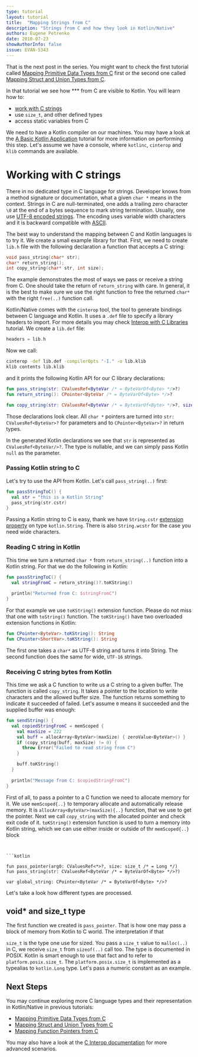 ```yaml
---
type: tutorial
layout: tutorial
title:  "Mapping Strings from C"
description: "Strings from C and how they look in Kotlin/Native"
authors: Eugene Petrenko 
date: 2018-07-23
showAuthorInfo: false
issue: EVAN-5343
---
```


That is the next post in the series. You might want to check the first tutorial called
[Mapping Primitive Data Types from C](mapping-primitive-data-types-from-c.html) first or the 
second one called [Mapping Struct and Union Types from C](mapping-struct-union-types-from-c.html).

In that tutorial we see how *** from C are visible to Kotlin. 
You will learn how to:
- [work with C strings](#working-with-c-strings)
- use `size_t`, and other defined types
- access static variables from C

We need to have a Kotlin compiler on our machines. 
You may have a look at the
[A Basic Kotlin Application](basic-kotlin-native-app.html#obtaining-the-compiler)
tutorial for more information on performing this step.
Let's assume we have a console, where `kotlinc`, `cinterop` and `klib` commands are available. 


# Working with C strings

There in no dedicated type in C language for strings. Developer knows from a method 
signature or documentation, what a given `char *` means in the context. Strings in C are null-terminated, 
one adds a trailing zero character `\0` at the end of a bytes sequence to mark string termination.
Usually, one use [UTF-8 encoded strings](https://en.wikipedia.org/wiki/UTF-8). The encoding uses
variable width characters and it is backward compatible with [ASCII](https://en.wikipedia.org/wiki/ASCII).

The best way to understand the mapping between C and Kotlin languages is to try it. We create
a small example library for that. First, we need to create `lib.h` file with the following
declaration a function that accepts a C string:

```c
void pass_string(char* str);
char* return_string();
int copy_string(char* str, int size);
```  

The example demonstrates the most of ways we pass or receive a string from C. One should
take the return of `return_string` with care. In general, it is the best to make sure we
use the right function to free the returned `char*` with the right `free(..)` function call.

Kotlin/Native comes with the `cinterop` tool, the tool to generate bindings between 
C language and Kotlin. It uses a `.def` file to specify a library headers to import. For more details
you may check [Interop with C Libraries](interop-with-c.html) tutorial.
We create a `lib.def` file:

```c 
headers = lib.h
``` 

Now we call:  
```bash
cinterop -def lib.def -compilerOpts "-I." -o lib.klib
klib contents lib.klib
```
and it prints the following Kotlin API for our C library declarations:

```kotlin
fun pass_string(str: CValuesRef<ByteVar /* = ByteVarOf<Byte> */>?)
fun return_string(): CPointer<ByteVar /* = ByteVarOf<Byte> */>?

fun copy_string(str: CValuesRef<ByteVar /* = ByteVarOf<Byte> */>?, size: Int): Int
```

Those declarations look clear. All `char *` pointers are turned into `str: CValuesRef<ByteVar>?` for
parameters and to `CPointer<ByteVar>?` in return types.

In the generated Kotlin declarations we see that `str` is represented as `CValuesRef<ByteVar/>?`. The type
is nullable, and we can simply pass Kotlin `null` as the parameter. 


### Passing Kotlin string to C

Let's try to use the API from Kotlin. Let's call `pass_string(..)` first:
```kotlin
fun passStringToC() {
  val str = "this is a Kotlin String"
  pass_string(str.cstr)
}
```

Passing a Kotlin string to C is easy, thank we have `String.cstr` 
[extension property](../reference/extensions.html#extension-properties)
on type `kotlin.String`. There is also `String.wcstr` for the case you
need wide characters.


### Reading C string in Kotlin

This time we turn a returned `char *` from `return_string(..)` function into
a Kotlin string. For that we do the following in Kotlin:

```kotlin
fun passStringToC() {
  val stringFromC = return_string()?.toKString()
  
  println("Returned from C: $stringFromC")
}
``` 

For that example we use `toKString()` extension function. Please do not miss that one with
`toString()` function. The `toKString()` have two overloaded extension functions in Kotlin:

```kotlin
fun CPointer<ByteVar>.toKString(): String
fun CPointer<ShortVar>.toKString(): String
```

The first one takes a `char*` as UTF-8 string and turns it into String.
The second function does the same for wide, `UTF-16` strings.


### Receiving C string bytes from Kotlin

This time we ask a C function to write us a C string to a given buffer. The function
is called `copy_string`. It takes a pointer to the location to write characters and 
the allowed buffer size. The function returns something to indicate it succeeded of failed.
Let's assume `0` means it succeeded and the supplied buffer was enough:

```kotlin
fun sendString() {
  val copiedStringFromC = memScoped {
    val maxSize = 222
    val buff = allocArray<ByteVar>(maxSize) { zeroValue<ByteVar>() }
    if (copy_string(buff, maxSize) != 0) {
      throw Error("Failed to read string from C")
    }

    buff.toKString()
  }
  
  println("Message from C: $copiedStringFromC")
}

``` 

First of all, to pass a pointer to a C function we need to allocate memory for it. We use `memScoped{..}`
to temporary allocate and automatically release memory. It is `allocArray<ByteVar>(maxSize){..}` function, 
that we use to get the pointer. Next we call `copy_string` with the allocated pointer and check exit code of it.
`toKString()` extension function is used to turn a memory into Kotlin string, which we can use either inside
or outside of thr `memScoped{..}` block


```


```kotlin

fun pass_pointer(arg0: CValuesRef<*>?, size: size_t /* = Long */)
fun pass_string(str: CValuesRef<ByteVar /* = ByteVarOf<Byte> */>?)

var global_string: CPointer<ByteVar /* = ByteVarOf<Byte> */>?

```

Let's take a look how different types are processed.

## void* and size_t type 

The first function we created is `pass_pointer`. That is how one may pass a block of memory from 
Kotlin to C world. The interpretation if that 


`size_t` is the type one use for sized. You pass a `size_t` value to `malloc(..)` in C, we receive
`size_t` from `sizeof(..)` call too. The type is documented in POSIX.  Kotlin is smart enough 
to use that fact and to refer to `platform.posix.size_t`. The `platform.posix.size_t` is implemented
as a typealias to `kotlin.Long` type. Let's pass a numeric constant as an example.









## Next Steps

You may continue exploring more C language types and their representation in Kotlin/Native
in previous tutorials:
- [Mapping Primitive Data Types from C](mapping-primitive-data-types-from-c.html)
- [Mapping Struct and Union Types from C](mapping-struct-union-types-from-c.html)
- [Mapping Function Pointers from C](mapping-function-pointers-from-c.html)

You may also have a look at the [C Interop documentation](https://github.com/JetBrains/kotlin-native/blob/master/INTEROP.md)
for more advanced scenarios.
